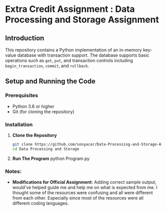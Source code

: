 # Extra Credit Assignment : Data Processing and Storage Assignment

## Introduction
This repository contains a Python implementation of an in-memory key-value database with transaction support. The database supports basic operations such as `get`, `put`, and transaction controls including `begin_transaction`, `commit`, and `rollback`.

## Setup and Running the Code

### Prerequisites
- Python 3.6 or higher
- Git (for cloning the repository)

### Installation
1. **Clone the Repository**
   ```bash
   git clone https://github.com/sonyacar/Data-Processing-and-Storage-Assignment.git
   cd Data Processing and Storage
2. **Run The Program**
    python Program.py


### Notes:
- **Modifications for Official Assignment**: Adding correct sample output, would've helped guide me and help me on what is expected from me. I thought some of the resources were confusing and all were different from each other. Especially since most of the resources were all different coding languages.
